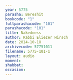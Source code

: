 ```yaml
---
year: 5775
parasha: Bereshit
bookcode: "1"
fullparashacode: "101"
parashacode: "101"
title: Nakedness
author: Rabbi Eliezer Hirsch
date: 2014-10-18
archivecode: 57751011
filename: 5775-101-1
layout: audio
moment: 
shabbat: 
occasion: 
---
```

